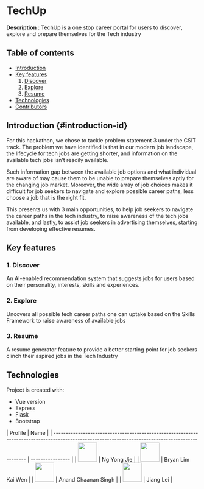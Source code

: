 # TechUp

**Description** : TechUp is a one stop career portal for users to discover, explore and prepare themselves for the Tech industry


## Table of contents

- [Introduction](#introduction)
- [Key features](#key-features)
  1. [Discover](#discover)
  2. [Explore](#explore)
  3. [Resume](#resume)
- [Technologies](#technologies)
- [Contributors](#contributors)

<a name="introduction"></a> 
## Introduction {#introduction-id}
For this hackathon, we chose to tackle problem statement 3 under the CSIT track.
The problem we have identified is that in our modern job landscape, the lifecycle for tech jobs are getting shorter, and information on the available tech jobs isn’t readily available.

Such information gap between the available job options and what individual are aware of may cause them to be unable to prepare themselves aptly for the changing job market.
Moreover, the wide array of job choices makes it difficult for job seekers to navigate and explore possible career paths, less choose a job that is the right fit.

This presents us with 3 main opportunities, to help job seekers to navigate the career paths in the tech industry, to raise awareness of the tech jobs available, and lastly, to assist job seekers in advertising themselves, starting from developing effective resumes.

<a name="key-features"></a> 
## Key features

<a name="discover"></a> 
### 1. Discover
An AI-enabled recommendation system that suggests jobs for users based on their personality, interests, skills and experiences.

<a name="explore"></a> 
### 2. Explore
Uncovers all possible tech career paths one can uptake based on the Skills Framework to raise awareness of available jobs

<a name="resume"></a> 
### 3. Resume
A resume generator feature to provide a better starting point for job seekers clinch their aspired jobs in the Tech Industry

<a name="technologies"></a> 
## Technologies

Project is created with:

- Vue version
- Express
- Flask
- Bootstrap

<a name="contributors"></a> 
| Profile                                                                                                                                           | Name             |
| ------------------------------------------------------------------------------------------------------------------------------------------------- | ---------------- |
| <a href='https://github.com/LimJiaEarn' title='LimJiaEarn'> <img src='https://github.com/yongjicode.png' height='50' width='50'/></a> | Ng Yong Jie       |
| <a href='https://github.com/yuandjom' title='yuandjom'> <img src='https://github.com/zonpig.png' height='50' width='50'/></a>                   | Bryan Lim Kai Wen |
| <a href='https://github.com/jklye' title='jklye'> <img src='https://github.com/csa100.png' height='50' width='50'/></a>                   | Anand Chaanan Singh |
| <a href='https://github.com/Purifish' title='Purifish'> <img src='https://github.com/leileijng.png' height='50' width='50'/></a>                   | Jiang Lei  |
